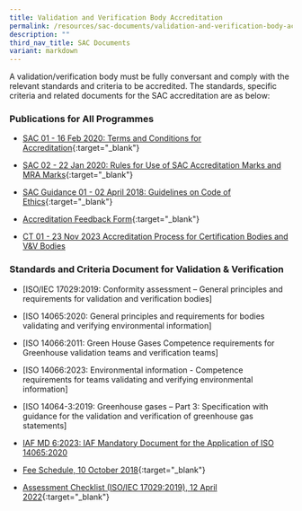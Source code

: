 ```yaml
---
title: Validation and Verification Body Accreditation
permalink: /resources/sac-documents/validation-and-verification-body-accreditation/
description: ""
third_nav_title: SAC Documents
variant: markdown
---
```

A validation/verification body must be fully conversant and comply with the relevant standards and criteria to be accredited. The standards, specific criteria and related documents for the SAC accreditation are as below:


### Publications for All Programmes
* [SAC 01 - 16 Feb 2020: Terms and Conditions for Accreditation](/files/Documents/validation-and-verification-bodies/sac-01-16feb2020.pdf){:target="\_blank"}
* [SAC 02 - 22 Jan 2020: Rules for Use of SAC Accreditation Marks and MRA Marks](/files/Documents/validation-and-verification-bodies/sac-02-22-jan-20.pdf){:target="\_blank"}
* [SAC Guidance 01 - 02 April 2018: Guidelines on Code of Ethics](/files/Documents/validation-and-verification-bodies/sac-guidance-01-guidelines-on-code-of-ethics-(02-april-2018).pdf){:target="\_blank"}
* [Accreditation Feedback Form](/files/Documents/SACFM10-AC-feedback-form-15-Jul-19.doc){:target="\_blank"}

* [CT 01 - 23 Nov 2023 Accreditation Process for Certification Bodies and V&amp;V Bodies](https://go.gov.sg/ct01-23112023)



### Standards and Criteria Document for Validation &amp; Verification

* [ISO/IEC 17029:2019: Conformity assessment – General principles and requirements for validation and verification bodies]
* [ISO 14065:2020: General principles and requirements for bodies validating and verifying environmental information]

* [ISO 14066:2011: Green House Gases Competence requirements for Greenhouse validation teams and verification teams]
* [ISO 14066:2023: Environmental information - Competence requirements for teams validating and verifying environmental information\]
* [ISO 14064-3:2019: Greenhouse gases – Part 3: Specification with guidance for the validation and verification of greenhouse gas statements]

* [IAF MD 6:2023: IAF Mandatory Document for the Application of ISO 14065:2020](https://go.gov.sg/iaf-md-6-iss3-01112023)

* [Fee Schedule, 10 October 2018](/files/Documents/validation-and-verification-bodies/VB-Fees-Schedule-(VBDOC04)-10-October-2018.pdf){:target="\_blank"}

* [Assessment Checklist (ISO/IEC 17029:2019), 12 April 2022](/files/Documents/validation-and-verification-bodies/CTFM02-VB-ISO-IEC-17029.docx){:target="\_blank"}
